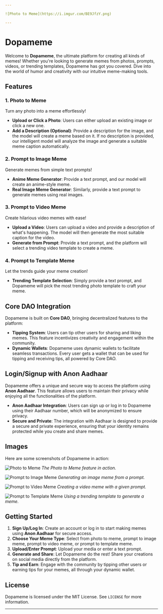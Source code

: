 ```yaml
---

![Photo to Meme](https://i.imgur.com/BE9JfzY.png)

--- 
```


# Dopameme

Welcome to **Dopameme**, the ultimate platform for creating all kinds of memes! Whether you're looking to generate memes from photos, prompts, videos, or trending templates, Dopameme has got you covered. Dive into the world of humor and creativity with our intuitive meme-making tools.

## Features

### 1. Photo to Meme
Turn any photo into a meme effortlessly!
- **Upload or Click a Photo**: Users can either upload an existing image or click a new one.
- **Add a Description (Optional)**: Provide a description for the image, and the model will create a meme based on it. If no description is provided, our intelligent model will analyze the image and generate a suitable meme caption automatically.

### 2. Prompt to Image Meme
Generate memes from simple text prompts!
- **Anime Meme Generator**: Provide a text prompt, and our model will create an anime-style meme.
- **Real Image Meme Generator**: Similarly, provide a text prompt to generate memes using real images.

### 3. Prompt to Video Meme
Create hilarious video memes with ease!
- **Upload a Video**: Users can upload a video and provide a description of what's happening. The model will then generate the most suitable caption for the video.
- **Generate from Prompt**: Provide a text prompt, and the platform will select a trending video template to create a meme.

### 4. Prompt to Template Meme
Let the trends guide your meme creation!
- **Trending Template Selection**: Simply provide a text prompt, and Dopameme will pick the most trending photo template to craft your meme.

## Core DAO Integration

Dopameme is built on **Core DAO**, bringing decentralized features to the platform:

- **Tipping System**: Users can tip other users for sharing and liking memes. This feature incentivizes creativity and engagement within the community.
- **Dynamic Wallets**: Dopameme uses dynamic wallets to facilitate seamless transactions. Every user gets a wallet that can be used for tipping and receiving tips, all powered by Core DAO.

## Login/Signup with Anon Aadhaar

Dopameme offers a unique and secure way to access the platform using **Anon Aadhaar**. This feature allows users to maintain their privacy while enjoying all the functionalities of the platform.

- **Anon Aadhaar Integration**: Users can sign up or log in to Dopameme using their Aadhaar number, which will be anonymized to ensure privacy.
- **Secure and Private**: The integration with Aadhaar is designed to provide a secure and private experience, ensuring that your identity remains protected while you create and share memes.

## Images

Here are some screenshots of Dopameme in action:

![Photo to Meme](https://i.imgur.com/Od25Pft.jpeg)
*The Photo to Meme feature in action.*

![Prompt to Image Meme](https://shreyashsingh.publit.io/file/output-0M.jpg)
*Generating an image meme from a prompt.*

![Prompt to Video Meme](https://i.imgur.com/7jOTSED.gif)
*Creating a video meme with a given prompt.*

![Prompt to Template Meme](https://shreyashsingh.publit.io/file/output-3c.jpg)
*Using a trending template to generate a meme.*

## Getting Started

1. **Sign Up/Log In**: Create an account or log in to start making memes using **Anon Aadhaar** for secure access.
2. **Choose Your Meme Type**: Select from photo to meme, prompt to image meme, prompt to video meme, or prompt to template meme.
3. **Upload/Enter Prompt**: Upload your media or enter a text prompt.
4. **Generate and Share**: Let Dopameme do the rest! Share your creations on social media directly from the platform.
5. **Tip and Earn**: Engage with the community by tipping other users or earning tips for your memes, all through your dynamic wallet.

## License
Dopameme is licensed under the MIT License. See `LICENSE` for more information.

---
